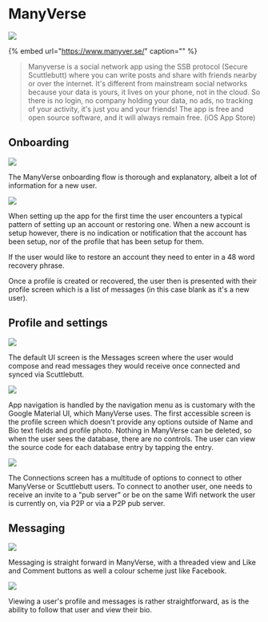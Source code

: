 # ManyVerse

![](../../.gitbook/assets/manyverse-icon-small.png)

{% embed url="https://www.manyver.se/" caption="" %}

> Manyverse is a social network app using the SSB protocol \(Secure Scuttlebutt\) where you can write posts and share with friends nearby or over the internet. It's different from mainstream social networks because your data is yours, it lives on your phone, not in the cloud. So there is no login, no company holding your data, no ads, no tracking of your activity, it's just you and your friends! The app is free and open source software, and it will always remain free. \(iOS App Store\)

## Onboarding

![](../../.gitbook/assets/manyverse-onboard.png)

The ManyVerse onboarding flow is thorough and explanatory, albeit a lot of information for a new user.

![](../../.gitbook/assets/manyverse-account.png)

When setting up the app for the first time the user encounters a typical pattern of setting up an account or restoring one. When a new account is setup however, there is no indication or notification that the account has been setup, nor of the profile that has been setup for them.

If the user would like to restore an account they need to enter in a 48 word recovery phrase.

Once a profile is created or recovered, the user then is presented with their profile screen which is a list of messages \(in this case blank as it's a new user\).

## Profile and settings

![](../../.gitbook/assets/manyverse-screen-8.PNG)

The default UI screen is the Messages screen where the user would compose and read messages they would receive once connected and synced via Scuttlebutt.

![](../../.gitbook/assets/manyverse-profile.png)

App navigation is handled by the navigation menu as is customary with the Google Material UI, which ManyVerse uses. The first accessible screen is the profile screen which doesn't provide any options outside of Name and Bio text fields and profile photo. Nothing in ManyVerse can be deleted, so when the user sees the database, there are no controls. The user can view the source code for each database entry by tapping the entry.

![](../../.gitbook/assets/manyverse-connections.png)

The Connections screen has a multitude of options to connect to other ManyVerse or Scuttlebutt users. To connect to another user, one needs to receive an invite to a "pub server" or be on the same Wifi network the user is currently on, via P2P or via a P2P pub server.

## Messaging

![](../../.gitbook/assets/manyverse-screen-14.PNG)

Messaging is straight forward in ManyVerse, with a threaded view and Like and Comment buttons as well a colour scheme just like Facebook.

![](../../.gitbook/assets/manyverse-screen-23.PNG)

Viewing a user's profile and messages is rather straightforward, as is the ability to follow that user and view their bio.

